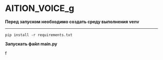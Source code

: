 # AITION_VOICE_g

**Перед запуском необходимо создать среду выполнения venv**

---

```
pip install -r requirements.txt
```

**Запускать файл main.py**

f

